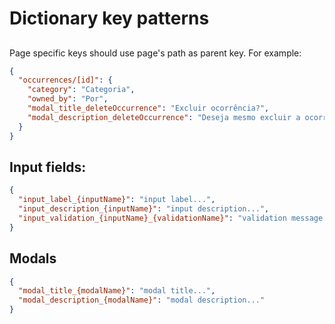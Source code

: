 # Dictionary key patterns

##

Page specific keys should use page's path as parent key. For example:

```json
{
  "occurrences/[id]": {
    "category": "Categoria",
    "owned_by": "Por",
    "modal_title_deleteOccurrence": "Excluir ocorrência?",
    "modal_description_deleteOccurrence": "Deseja mesmo excluir a ocorrência? Esta ação é irreversível!"
  }
}
```

## Input fields:

```json
{
  "input_label_{inputName}": "input label...",
  "input_description_{inputName}": "input description...",
  "input_validation_{inputName}_{validationName}": "validation message..."
}
```

## Modals

```json
{
  "modal_title_{modalName}": "modal title...",
  "modal_description_{modalName}": "modal description..."
}
```
